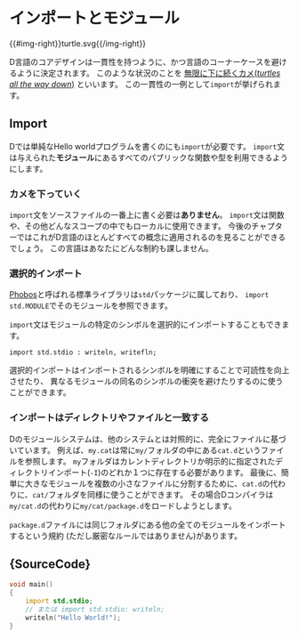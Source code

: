 # インポートとモジュール

{{#img-right}}turtle.svg{{/img-right}}

D言語のコアデザインは一貫性を持つように、かつ言語のコーナーケースを避けるように決定されます。
このような状況のことを
[無限に下に続くカメ(_turtles all the way down_)](https://en.wikipedia.org/wiki/Turtles_all_the_way_down)
といいます。
この一貫性の一例として`import`が挙げられます。

## Import

Dでは単純なHello worldプログラムを書くのにも`import`が必要です。
`import`文は与えられた**モジュール**にあるすべてのパブリックな関数や型を利用できるようにします。

### カメを下っていく

`import`文をソースファイルの一番上に書く必要は**ありません**。
`import`文は関数や、その他どんなスコープの中でもローカルに使用できます。
今後のチャプターではこれがD言語のほとんどすべての概念に適用されるのを見ることができるでしょう。
この言語はあなたにどんな制約も課しません。

### 選択的インポート

[Phobos](https://dlang.org/phobos/)と呼ばれる標準ライブラリは`std`パッケージに属しており、
`import std.MODULE`でそのモジュールを参照できます。

`import`文はモジュールの特定のシンボルを選択的にインポートすることもできます。

    import std.stdio : writeln, writefln;

選択的インポートはインポートされるシンボルを明確にすることで可読性を向上させたり、
異なるモジュールの同名のシンボルの衝突を避けたりするのに使うことができます。

### インポートはディレクトリやファイルと一致する

Dのモジュールシステムは、他のシステムとは対照的に、完全にファイルに基づいています。
例えば、`my.cat`は常に`my/`フォルダの中にある`cat.d`というファイルを参照します。
`my`フォルダはカレントディレクトリか明示的に指定されたディレクトリインポート(`-I`)のどれか１つに存在する必要があります。
最後に、簡単に大きなモジュールを複数の小さなファイルに分割するために、`cat.d`の代わりに、`cat/`フォルダを同様に使うことができます。
その場合Dコンパイラは`my/cat.d`の代わりに`my/cat/package.d`をロードしようとします。

`package.d`ファイルには同じフォルダにある他の全てのモジュールをインポートするという規約
(ただし厳密なルールではありません)があります。

## {SourceCode}

```d
void main()
{
    import std.stdio;
    // または import std.stdio: writeln;
    writeln("Hello World!");
}
```

